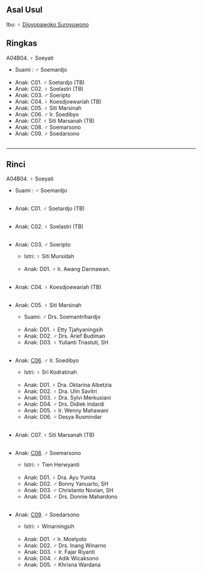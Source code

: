 ## Asal Usul

Ibu: ♀ [Djoyopawoko Suroyuwono][up] 

## Ringkas

A04B04. ♀ Soeyati
	<br/>

*	Suami : ♂ Soemardjo
	<br/><br/>
*	Anak: C01. ♂ Soetardjo (TB)
*	Anak: C02. ♀ Soelastri (TB)
*	Anak: C03. ♂ Soeripto  
*	Anak: C04. ♀ Koesdjoewariah (TB) 
*	Anak: C05. ♀ Siti Marsinah
*	Anak: C06. ♂ Ir. Soedibyo 
*	Anak: C07. ♀ Siti Marsanah (TB) 
*	Anak: C08. ♂ Soemarsono
*	Anak: C09. ♂ Soedarsono
	<br/><br/>


-- -- --

## Rinci

A04B04. ♀ Soeyati
	<br/>

*	Suami : ♂ Soemardjo
	<br/><br/>

*	Anak: C01. ♂ Soetardjo (TB)
	<br/><br/>

*	Anak: C02. ♀ Soelastri (TB)
	<br/><br/>

*	Anak: C03. ♂ Soeripto  
	*	Istri: ♀ Siti Mursidah
	<br/><br/>
	*	Anak: D01. ♂ Ir. Awang Darmawan.
	<br/><br/>

*	Anak: C04. ♀ Koesdjoewariah (TB) 
	<br/><br/>

*	Anak: C05. ♀ Siti Marsinah
	*	Suami: ♂ Drs. Soemantrihardjo
	<br/><br/>
	*	Anak: D01. ♀ Etty Tjahyaningsih 
	*	Anak: D02. ♂ Drs. Arief Budiman
	*	Anak: D03. ♀ Yulianti Triastuti, SH
	<br/><br/>

*	Anak: [C06][A04B04C06]. ♂ Ir. Soedibyo 
	*	Istri: ♀ Sri Kodratinah
	<br/><br/>
	*	Anak: D01. ♀ Dra. Oktarina Albetzia
	*	Anak: D02. ♀ Dra. Ulin Savitri
	*	Anak: D03. ♀ Dra. Sylvi Merkusiani
	*	Anak: D04. ♂ Drs. Didiek Indardi
	*	Anak: D05. ♀ Ir. Wenny Mahawani
	*	Anak: D06. ♂ Desya Rusmindar
	<br/><br/>

*	Anak: C07. ♀ Siti Marsanah (TB) 
	<br/><br/>

*	Anak: [C08][A04B04C08]. ♂ Soemarsono
	*	Istri: ♀ Tien Herwyanti
	<br/><br/>
	*	Anak: D01. ♀ Dra. Ayu Yunita
	*	Anak: D02. ♂ Bonny Yanuarto, SH
	*	Anak: D03. ♂ Christanto Novian, SH
	*	Anak: D04. ♂ Drs. Donnie Mahardono
	<br/><br/>

*	Anak: [C09][A04B04C09]. ♂ Soedarsono
	*	Istri: ♀ Winarningsih
	<br/><br/>
	*	Anak: D01. ♂ Ir. Moelyoto
	*	Anak: D02. ♂ Drs. Inang Winarno
	*	Anak: D03. ♀ Ir. Fajar Riyanti
	*	Anak: D04. ♂ Adik Wicaksono
	*	Anak: D05. ♂ Khrisna Wardana
	<br/><br/>

[up]: https://github.com/epsi-rns/gitodipuro/blob/master/tree/A04.md

[A04B04C06]: https://github.com/epsi-rns/gitodipuro/blob/master/tree/A04/B04/C06.md
[A04B04C08]: https://github.com/epsi-rns/gitodipuro/blob/master/tree/A04/B04/C08.md
[A04B04C09]: https://github.com/epsi-rns/gitodipuro/blob/master/tree/A04/B04/C09.md
